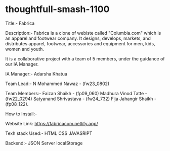 # thoughtfull-smash-1100

Title:-
Fabrica

Description:-
Fabrica is a clone of webiste called "Columbia.com" which is an apparel and footwear company. It designs, develops, markets, and distributes apparel, footwear, accessories and equipment for men, kids, women and youth.

It is a collaborative project with a team of 5 members, under the guidance of our IA Manager.

IA Manager:- 
Adarsha Khatua

Team Lead:-
N Mohammed Nawaz - (fw23_0802)

Team Members:-
Faizan Shaikh - (fp09_060)
Madhura Vinod Tatte - (fw22_0294)
Satyanand Shrivastava - (fw24_732)
Fija Jahangir Shaikh - (fp08_122).



How to Install:-

Website Link: https://fabricacom.netlify.app/

Texh stack Used:-
HTML
CSS
JAVASRIPT

Backend:-
JSON Server
localStorage
